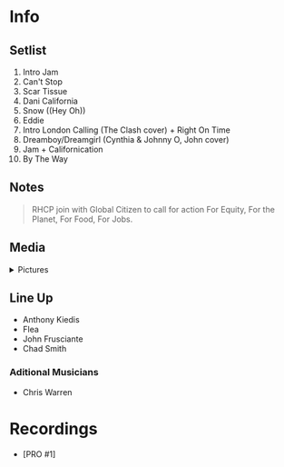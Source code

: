 # Info

## Setlist

1. Intro Jam
2. Can't Stop
3. Scar Tissue
4. Dani California
5. Snow ((Hey Oh))
6. Eddie
7. Intro London Calling (The Clash cover) + Right On Time
8. Dreamboy/Dreamgirl (Cynthia & Johnny O, John cover)
9. Jam + Californication
10. By The Way


## Notes

> RHCP join with Global Citizen to call for action For Equity, For the Planet, For Food, For Jobs.

## Media 

<details>
  <summary>Pictures</summary>
  <!--<img alt="Setlist" title="Setlist" src="_.jpg" height="200" />
  <img alt="Ticket" title="Ticket" src="_.jpg" height="200" />
  <img alt="Flyer" title="Flyer" src="_.jpg" height="200" />
  <img alt="Clipping" title="Clipping" src="_.jpg" height="200" />-->
</details>

## Line Up

* Anthony Kiedis
* Flea
* John Frusciante
* Chad Smith


### Aditional Musicians

* Chris Warren

# Recordings

* [PRO #1]
